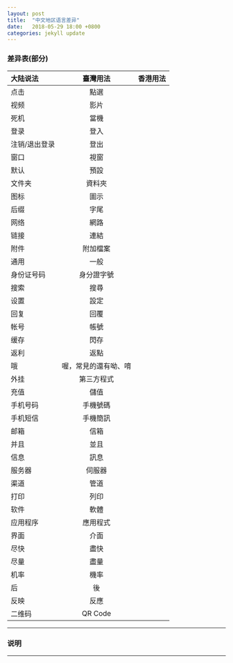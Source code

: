 ```yaml
---
layout: post
title:  "中文地区语言差异"
date:   2018-05-29 18:00 +0800
categories: jekyll update
---
```


### 差异表(部分)
| 大陆说法 | 臺灣用法 | 香港用法 |
| :------- | :------: | -------: |
| 点击 | 點選 |  |
| 视频 | 影片 |  |
| 死机 | 當機 |  |
| 登录 | 登入 |
| 注销/退出登录 | 登出 |  |
| 窗口 | 視窗 |  |
| 默认 | 預設 |  |
| 文件夹 | 資料夾 |  |
| 图标 | 圖示 |  |
| 后缀 | 字尾 |  |
| 网络 | 網路 |  |
| 链接 | 連結 |  |
| 附件 | 附加檔案 |  |
| 通用 | 一般 |  |
| 身份证号码 | 身分證字號 |  |
| 搜索 | 搜尋 |  |
| 设置 | 設定 |  |
| 回复 | 回覆 |  |
| 帐号 | 帳號 |  |
| 缓存 | 閃存 |  |
| 返利 | 返點 |  |
| 哦 | 喔，常見的還有呦、唷 |  |
| 外挂 | 第三方程式 |  |
| 充值 | 儲值 |  |
| 手机号码 | 手機號碼 |  |
| 手机短信 | 手機簡訊 |  |
| 邮箱 | 信箱 |  |
| 并且 | 並且 |  |
| 信息 | 訊息 |  |
| 服务器 | 伺服器 |  |
| 渠道 | 管道 |  |
| 打印 | 列印 |  |
| 软件 | 軟體 |  |
| 应用程序 | 應用程式 |  |
| 界面 | 介面 |  |
| 尽快 | 盡快 |  |
| 尽量 | 盡量 |  |
| 机率 | 機率 |  |
| 后 | 後 |  |
| 反映 | 反應 |  |
| 二维码 | QR Code |  |

---
### 说明
---